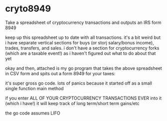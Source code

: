 # cryto8949
Take a spreadsheet of cryptocurrency transactions and outputs an IRS form 8949

keep up this spreadsheet up to date with all transactions. it's a bit weird but i have separate vertical sections for buys (or storj salary/bonus income), trades, transfers, and sales. i don't have a section for cryptocurrency forks (which are a taxable event!) as i haven't figured out what to do about that yet

okay and then, attached is my go program that takes the above spreadsheet in CSV form and spits out a form 8949 for your taxes:

it's super gross go code. lots of panics because it started off as a small single function main method

if you enter ALL OF YOUR CRYPTOCURRENCY TRANSACTIONS EVER into it (which i have!) it will keep track of long term/short term gains/etc

the go code assumes LIFO
